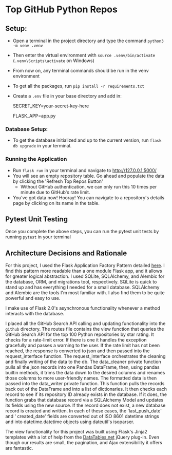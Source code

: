 # Top GitHub Python Repos

## Setup:

- Open a terminal in the project directory and type the command `python3 -m venv .venv`
- Then enter the virtual environment with `source .venv/bin/activate` (`.venv\Scripts\activate` on Windows)
- From now on, any terminal commands should be run in the venv environment
- To get all the packages, run `pip install -r requirements.txt`
- Create a `.env` file in your base directory and add in:


    SECRET_KEY=your-secret-key-here
    
    FLASK_APP=app.py

### Database Setup:

- To get the database initialized and up to the current version, run `flask db upgrade` in your terminal.

### Running the Application

- Run `flask run` in your terminal and navigate to http://127.0.0.1:5000/
- You will see an empty repository table. Go ahead and populate the data by clicking the 'Refresh Top Repos Button'
  - Without GitHub authentication, we can only run this 10 times per minute due to GitHub's rate limit.
- You've got data now! Hooray! You can navigate to a repository's details page by clicking on its name in the table.

## Pytest Unit Testing

Once you complete the above steps, you can run the pytest unit tests by running `pytest` in your terminal

## Architecture Decisions and Rationale

For this project, I used the Flask Application Factory Pattern detailed
[here](https://flask.palletsprojects.com/en/2.0.x/patterns/appfactories/). I find this pattern more readable than a one
module Flask app, and it allows for greater logical abstraction. I used SQLite, SQLAlchemy, and Alembic for the
database, ORM, and migrations tool, respectively. SQLite is quick to stand up and has everything I needed for a small
database. SQLAlchemy and Alembic are the tools I'm most familiar with. I also find them to be quite powerful and easy to
use.

I make use of Flask 2.0's asynchronous functionality whenever a method interacts with the database.

I placed all the GitHub Search API calling and updating functionality into the `github` directory. The routes file
contains the view function that queries the GitHub Search API for the top 100 Python repositories by star rating. It
checks for a rate-limit error. If there is one it handles the exception gracefully and passes a warning to the user. If
the rate limit has not been reached, the response is converted to json and then passed into the request_interface
function. The request_interface orchestrates the cleaning and finally writing of the data to the db. The data_cleaner
private function pulls all the json records into one Pandas DataFrame, then, using pandas builtin methods, it trims the
data down to the desired columns and renames those columns to more user-friendly names. The formatted data is then
passed into the data_writer private function. This function pulls the records back out of the DataFrame and into a list
of dictionaries. It then checks each record to see if its repository ID already exists in the database. If it does, the
function grabs that database record via a SQLAlchemy Model and updates its fields using the new source. If the record
does not exist, a new database record is created and written. In each of these cases, the 'last_push_date' and '
created_date' fields are converted out of ISO 8601 datetime strings and into datetime.datetime objects using dateutil's
isoparser.

The view functionality for this project was built using Flask's Jinja2 templates with a lot of help from the
[DataTables.net](https://datatables.net/) jQuery plug-in. Even though our results are small, the pagination, and Ajax
extensibility it offers are fantastic. 
